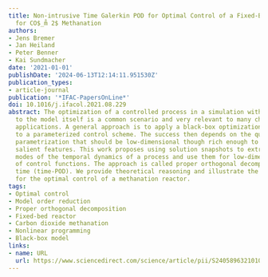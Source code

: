 ```yaml
---
title: Non-intrusive Time Galerkin POD for Optimal Control of a Fixed-Bed Reactor
  for CO$_m̊ 2$ Methanation
authors:
- Jens Bremer
- Jan Heiland
- Peter Benner
- Kai Sundmacher
date: '2021-01-01'
publishDate: '2024-06-13T12:14:11.951530Z'
publication_types:
- article-journal
publication: '*IFAC-PapersOnLine*'
doi: 10.1016/j.ifacol.2021.08.229
abstract: The optimization of a controlled process in a simulation without access
  to the model itself is a common scenario and very relevant to many chemical engineering
  applications. A general approach is to apply a black-box optimization algorithm
  to a parameterized control scheme. The success then depends on the quality of the
  parametrization that should be low-dimensional though rich enough to express the
  salient features. This work proposes using solution snapshots to extract dominant
  modes of the temporal dynamics of a process and use them for low-dimensional parametrizations
  of control functions. The approach is called proper orthogonal decomposition in
  time (time-POD). We provide theoretical reasoning and illustrate the performance
  for the optimal control of a methanation reactor.
tags:
- Optimal control
- Model order reduction
- Proper orthogonal decomposition
- Fixed-bed reactor
- Carbon dioxide methanation
- Nonlinear programming
- Black-box model
links:
- name: URL
  url: https://www.sciencedirect.com/science/article/pii/S2405896321010004
---
```

